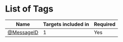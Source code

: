 # List of Tags
| Name | Targets included in | Required |
|------------|---------------------|----------|
| [@MessageID](https://github.com/minecraftchest1/IRCgen2-Specs/blob/main/Tags/%40messageID.md) | 1 | Yes |
